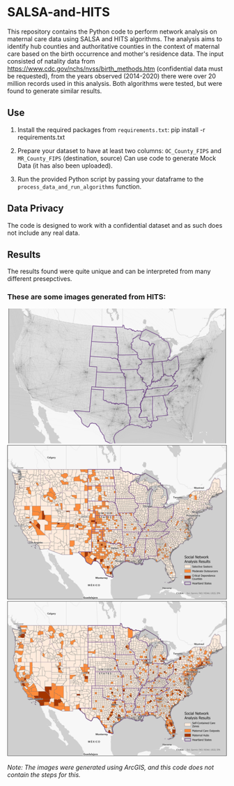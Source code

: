# SALSA-and-HITS

This repository contains the Python code to perform network analysis on maternal care data using SALSA and HITS algorithms. The analysis aims to identify hub counties and authoritative counties in the context of maternal care based on the birth occurrence and mother's residence data. The input consisted of natality data from https://www.cdc.gov/nchs/nvss/birth_methods.htm (confidential data must be requested), from the years observed (2014-2020) there were over 20 million records used in this analysis. Both algorithms were tested, but were found to generate similar results. 

## Use

1. Install the required packages from `requirements.txt`:
pip install -r requirements.txt

2. Prepare your dataset to have at least two columns: `OC_County_FIPS` and `MR_County_FIPS` (destination, source) Can use code to generate Mock Data (it has also been uploaded). 

3. Run the provided Python script by passing your dataframe to the `process_data_and_run_algorithms` function.
  
## Data Privacy

The code is designed to work with a confidential dataset and as such does not include any real data.

## Results

The results found were quite unique and can be interpreted from many different presepctives.

### These are some images generated from HITS:

![HITS](/HITSOutput.jpg)  
![Importers](/Picture1.jpg)  
![Exporters](/Importers.jpg)  


_Note: The images were generated using ArcGIS, and this code does not contain the steps for this._


